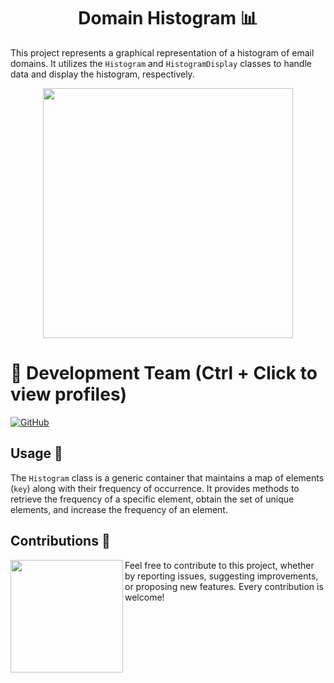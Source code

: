 <h1 align="center">Domain Histogram 📊</h1>

This project represents a graphical representation of a histogram of email domains. It utilizes the `Histogram` and `HistogramDisplay` classes to handle data and display the histogram, respectively.

<p align="center">
  <img width="400px" src="https://github.com/AlejandroDavidArzolaSaavedra/Kata-Domain-Histogram/assets/90756437/2d15fcf6-3407-4b7c-abf4-8bbb41273fed"/>
</p>

# 👥 Development Team (Ctrl + Click to view profiles)

[![GitHub](https://img.shields.io/badge/GitHub-Alejandro%20David%20Arzola%20Saavedra-blue?style=flat-square&logo=github)](https://github.com/AlejandroDavidArzolaSaavedra)

## Usage 🚀

The `Histogram` class is a generic container that maintains a map of elements (`key`) along with their frequency of occurrence. It provides methods to retrieve the frequency of a specific element, obtain the set of unique elements, and increase the frequency of an element.

## Contributions 🤝

<img align="left" width="180" height="180" src="https://github.com/AlejandroDavidArzolaSaavedra/Kata-Domain-Histogram/assets/90756437/1c1f8481-6035-4634-b5fd-4faeecf5a014"></a>
Feel free to contribute to this project, whether by reporting issues, suggesting improvements, or proposing new features. Every contribution is welcome!

